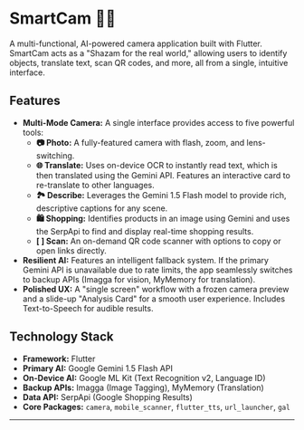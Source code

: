 # SmartCam 📸✨

A multi-functional, AI-powered camera application built with Flutter. SmartCam acts as a "Shazam for the real world," allowing users to identify objects, translate text, scan QR codes, and more, all from a single, intuitive interface.

## Features

* **Multi-Mode Camera:** A single interface provides access to five powerful tools:
    * **📷 Photo:** A fully-featured camera with flash, zoom, and lens-switching.
    * **🌐 Translate:** Uses on-device OCR to instantly read text, which is then translated using the Gemini API. Features an interactive card to re-translate to other languages.
    * **🏞️ Describe:** Leverages the Gemini 1.5 Flash model to provide rich, descriptive captions for any scene.
    * **🛍️ Shopping:** Identifies products in an image using Gemini and uses the SerpApi to find and display real-time shopping results.
    * **[ ] Scan:** An on-demand QR code scanner with options to copy or open links directly.
* **Resilient AI:** Features an intelligent fallback system. If the primary Gemini API is unavailable due to rate limits, the app seamlessly switches to backup APIs (Imagga for vision, MyMemory for translation).
* **Polished UX:** A "single screen" workflow with a frozen camera preview and a slide-up "Analysis Card" for a smooth user experience. Includes Text-to-Speech for audible results.

## Technology Stack

* **Framework:** Flutter
* **Primary AI:** Google Gemini 1.5 Flash API
* **On-Device AI:** Google ML Kit (Text Recognition v2, Language ID)
* **Backup APIs:** Imagga (Image Tagging), MyMemory (Translation)
* **Data API:** SerpApi (Google Shopping Results)
* **Core Packages:** `camera`, `mobile_scanner`, `flutter_tts`, `url_launcher`, `gal`

---
